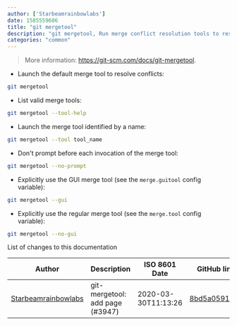 ```yaml
---
author: ['Starbeamrainbowlabs']
date: 1585559606
title: "git mergetool"
description: "git mergetool, Run merge conflict resolution tools to resolve merge conflicts."
categories: "common"
---
```

> More information: <https://git-scm.com/docs/git-mergetool>.

- Launch the default merge tool to resolve conflicts:

```bash
git mergetool
```

- List valid merge tools:

```bash
git mergetool --tool-help
```

- Launch the merge tool identified by a name:

```bash
git mergetool --tool tool_name
```

- Don't prompt before each invocation of the merge tool:

```bash
git mergetool --no-prompt
```

- Explicitly use the GUI merge tool (see the `merge.guitool` config variable):

```bash
git mergetool --gui
```

- Explicitly use the regular merge tool (see the `merge.tool` config variable):

```bash
git mergetool --no-gui
```
List of changes to this documentation


Author | Description | ISO 8601 Date | GitHub link
------|-----|-----|-----
[Starbeamrainbowlabs](mailto:sbrl@starbeamrainbowlabs.com) | git-mergetool: add page (#3947) | 2020-03-30T11:13:26 | [8bd5a05913ba](https://github.com/tldr-pages/tldr/commit/8bd5a05913ba4520e986d3330a5e9ae1c2790e31)

